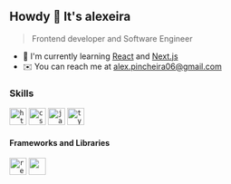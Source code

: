 ## Howdy 👋 It's alexeira 
> Frontend developer and Software Engineer

- 🌱 I'm currently learning [React](https://reactjs.org) and [Next.js](https://nextjs.org/)
- ✉️ You can reach me at alex.pincheira06@gmail.com

### Skills

<code><img alt="html" height="30" src="https://github.com/alexeira/alexeira/assets/102609365/0ab4b971-cad1-47ff-93e6-b31e28fe1bbb"/></code>
<code><img alt="css" height="30" src="https://github.com/alexeira/alexeira/assets/102609365/92695138-2633-404f-8117-11eec2b99a00" /></code>
<code><img alt="javascript" height="30" src="https://github.com/alexeira/alexeira/assets/102609365/3bac3269-058a-4911-b85e-3c9717cc1adf"/></code>
<code><img alt="typescript" height="30" src="https://github.com/alexeira/alexeira/assets/102609365/09550584-ca05-4323-b064-2ec4cb1c4651" /></code>

#### Frameworks and Libraries

<code><img alt="react" height="30" src="https://github.com/alexeira/alexeira/assets/102609365/5bdda512-6026-4543-a215-07300fea8686"/></code>
<code><img alt="" height="30" src="https://github.com/alexeira/alexeira/assets/102609365/6c31c44d-3fd1-4572-b1fa-3013c0629c2c"/></code>
